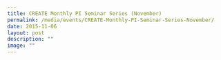 ```yaml
---
title: CREATE Monthly PI Seminar Series (November)
permalink: /media/events/CREATE-Monthly-PI-Seminar-Series-November/
date: 2015-11-06
layout: post
description: ""
image: ""
---
```


